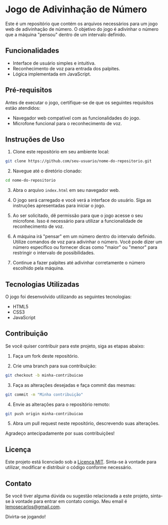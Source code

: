 # Jogo de Adivinhação de Número

Este é um repositório que contém os arquivos necessários para um jogo web de adivinhação de número. O objetivo do jogo é adivinhar o número que a máquina "pensou" dentro de um intervalo definido.

## Funcionalidades

- Interface de usuário simples e intuitiva.
- Reconhecimento de voz para entrada dos palpites.
- Lógica implementada em JavaScript.

## Pré-requisitos

Antes de executar o jogo, certifique-se de que os seguintes requisitos estão atendidos:

- Navegador web compatível com as funcionalidades do jogo.
- Microfone funcional para o reconhecimento de voz.

## Instruções de Uso

1. Clone este repositório em seu ambiente local:

```bash
git clone https://github.com/seu-usuario/nome-do-repositorio.git
```

2. Navegue até o diretório clonado:

```bash
cd nome-do-repositorio
```

3. Abra o arquivo `index.html` em seu navegador web.

4. O jogo será carregado e você verá a interface do usuário. Siga as instruções apresentadas para iniciar o jogo.

5. Ao ser solicitado, dê permissão para que o jogo acesse o seu microfone. Isso é necessário para utilizar a funcionalidade de reconhecimento de voz.

6. A máquina irá "pensar" em um número dentro do intervalo definido. Utilize comandos de voz para adivinhar o número. Você pode dizer um número específico ou fornecer dicas como "maior" ou "menor" para restringir o intervalo de possibilidades.

7. Continue a fazer palpites até adivinhar corretamente o número escolhido pela máquina.

## Tecnologias Utilizadas

O jogo foi desenvolvido utilizando as seguintes tecnologias:

- HTML5
- CSS3
- JavaScript

## Contribuição

Se você quiser contribuir para este projeto, siga as etapas abaixo:

1. Faça um fork deste repositório.

2. Crie uma branch para sua contribuição:

```bash
git checkout -b minha-contribuicao
```

3. Faça as alterações desejadas e faça commit das mesmas:

```bash
git commit -m "Minha contribuição"
```

4. Envie as alterações para o repositório remoto:

```bash
git push origin minha-contribuicao
```

5. Abra um pull request neste repositório, descrevendo suas alterações.

Agradeço antecipadamente por suas contribuições!

## Licença

Este projeto está licenciado sob a [Licença MIT](LICENSE). Sinta-se à vontade para utilizar, modificar e distribuir o código conforme necessário.

## Contato

Se você tiver alguma dúvida ou sugestão relacionada a este projeto, sinta-se à vontade para entrar em contato comigo. Meu email é [lemosecarlos@gmail.com](mailto:lemosecarlos@gmail.com).

Divirta-se jogando!